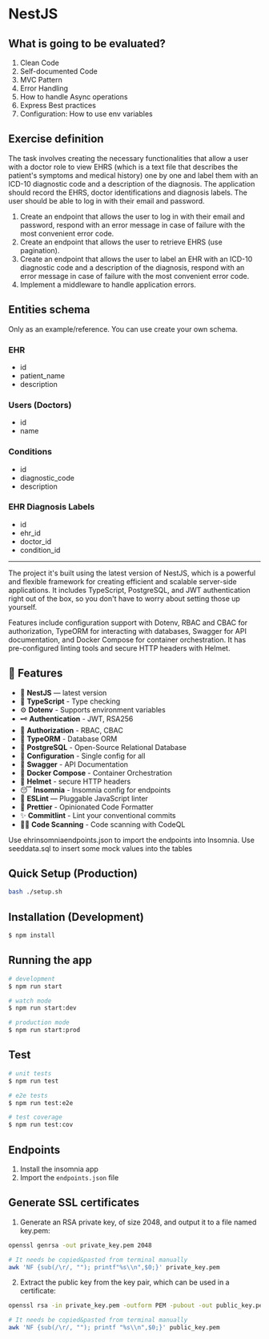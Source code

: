 # NestJS

## What is going to be evaluated?

1. Clean Code
2. Self-documented Code
3. MVC Pattern
4. Error Handling
5. How to handle Async operations
6. Express Best practices
7. Configuration: How to use env variables 

## Exercise definition

The task involves creating the necessary functionalities that allow a user with a doctor role to view EHRS (which is a text file that describes the patient's symptoms and medical history) one by one and label them with an ICD-10 diagnostic code and a description of the diagnosis. The application should record the EHRS, doctor identifications and diagnosis labels. The user should be able to log in with their email and password.

1. Create an endpoint that allows the user to log in with their email and password, respond with an error message in case of failure with the most convenient error code.
2. Create an endpoint that allows the user to retrieve EHRS (use pagination).
3. Create an endpoint that allows the user to label an EHR with an ICD-10 diagnostic code and a description of the diagnosis, respond with an error message in case of failure with the most convenient error code.
4. Implement a middleware to handle application errors.

## Entities schema

Only as an example/reference. You can use create your own schema.

### EHR

* id
* patient_name
* description

### Users (Doctors)

* id
* name

### Conditions

* id
* diagnostic_code
* description

### EHR Diagnosis Labels

* id
* ehr_id
* doctor_id
* condition_id

-------

The project it's built using the latest version of NestJS, which is a powerful and flexible framework for creating efficient and scalable server-side applications. It includes TypeScript, PostgreSQL, and JWT authentication right out of the box, so you don't have to worry about setting those up yourself.

Features include configuration support with Dotenv, RBAC and CBAC for authorization, TypeORM for interacting with databases, Swagger for API documentation, and Docker Compose for container orchestration. It has pre-configured linting tools and secure HTTP headers with Helmet.

## 🚀 Features

- 📱 **NestJS** — latest version
- 🎉 **TypeScript** - Type checking
- ⚙️ **Dotenv** - Supports environment variables
- 🗝 **Authentication** - JWT, RSA256
- 🏬 **Authorization** - RBAC, CBAC
- 🏪 **TypeORM** - Database ORM
- 🏪 **PostgreSQL** - Open-Source Relational Database
- 🧠 **Configuration** - Single config for all
- 📃 **Swagger** - API Documentation
- 🐳 **Docker Compose** - Container Orchestration
- 🔐 **Helmet** - secure HTTP headers
- 😴 **Insomnia** - Insomnia config for endpoints
- 📏 **ESLint** — Pluggable JavaScript linter
- 💖 **Prettier** - Opinionated Code Formatter
- ✨ **Commitlint** - Lint your conventional commits
- 🕵️‍♂️ **Code Scanning** - Code scanning with CodeQL
  
Use ehrinsomniaendpoints.json to import the endpoints into Insomnia.
Use seeddata.sql to insert some mock values into the tables

## Quick Setup (Production)

```bash
bash ./setup.sh
```

## Installation (Development)

```bash
$ npm install
```

## Running the app

```bash
# development
$ npm run start

# watch mode
$ npm run start:dev

# production mode
$ npm run start:prod
```

## Test

```bash
# unit tests
$ npm run test

# e2e tests
$ npm run test:e2e

# test coverage
$ npm run test:cov
```

## Endpoints

1. Install the insomnia app
2. Import the `endpoints.json` file

## Generate SSL certificates

1.  Generate an RSA private key, of size 2048, and output it to a file named key.pem:

```bash
openssl genrsa -out private_key.pem 2048
```

```bash
# It needs be copied&pasted from terminal manually
awk 'NF {sub(/\r/, ""); printf"%s\\n",$0;}' private_key.pem
```

2.  Extract the public key from the key pair, which can be used in a certificate:

```bash
openssl rsa -in private_key.pem -outform PEM -pubout -out public_key.pem
```

```bash
# It needs be copied&pasted from terminal manually
awk 'NF {sub(/\r/, ""); printf "%s\\n",$0;}' public_key.pem
```
